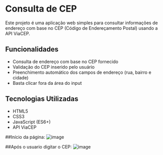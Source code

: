 # Consulta de CEP

Este projeto é uma aplicação web simples para consultar informações de endereço com base no CEP (Código de Endereçamento Postal) usando a API ViaCEP.

## Funcionalidades

- Consulta de endereço com base no CEP fornecido
- Validação do CEP inserido pelo usuário
- Preenchimento automático dos campos de endereço (rua, bairro e cidade)
- Basta clicar fora da área do input

## Tecnologias Utilizadas

- HTML5
- CSS3
- JavaScript (ES6+)
- API ViaCEP

##Início da página:
![image](https://github.com/user-attachments/assets/795d3e04-1e80-499e-ae83-688865022ee7)

##Após o usuario digitar o CEP:
![image](https://github.com/user-attachments/assets/5472ad58-1cf3-41bd-b03d-baf829ebfc2d)
